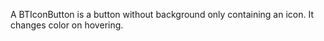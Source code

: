 A BTIconButton is a button without background only containing an icon. It changes color on hovering.